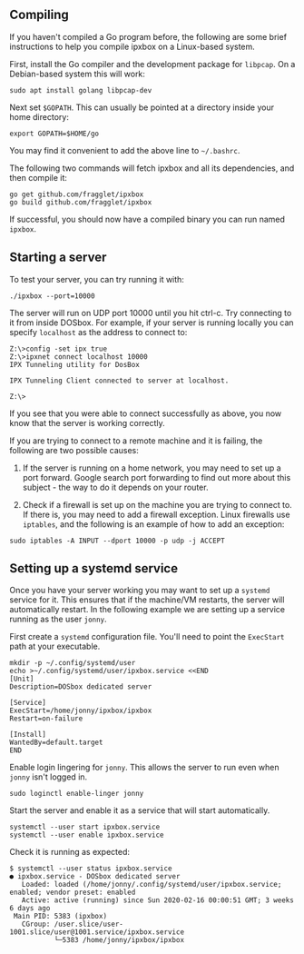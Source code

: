 
## Compiling

If you haven't compiled a Go program before, the following are some brief
instructions to help you compile ipxbox on a Linux-based system.

First, install the Go compiler and the development package for `libpcap`.
On a Debian-based system this will work:
```
sudo apt install golang libpcap-dev
```
Next set `$GOPATH`. This can usually be pointed at a directory inside your
home directory:
```
export GOPATH=$HOME/go
```
You may find it convenient to add the above line to `~/.bashrc`.

The following two commands will fetch ipxbox and all its dependencies, and
then compile it:
```
go get github.com/fragglet/ipxbox
go build github.com/fragglet/ipxbox
```
If successful, you should now have a compiled binary you can run named `ipxbox`.

## Starting a server

To test your server, you can try running it with:
```
./ipxbox --port=10000
```
The server will run on UDP port 10000 until you hit ctrl-c. Try connecting to
it from inside DOSbox. For example, if your server is running locally you can
specify `localhost` as the address to connect to:
```
Z:\>config -set ipx true
Z:\>ipxnet connect localhost 10000
IPX Tunneling utility for DosBox

IPX Tunneling Client connected to server at localhost.

Z:\>
```
If you see that you were able to connect successfully as above, you now know
that the server is working correctly.

If you are trying to connect to a remote machine and it is failing, the
following are two possible causes:

1. If the server is running on a home network, you may need to set up a port
forward. Google search port forwarding to find out more about this subject -
the way to do it depends on your router.

1. Check if a firewall is set up on the machine you are trying to connect to.
If there is, you may need to add a firewall exception. Linux firewalls use
`iptables`, and the following is an example of how to add an exception:
```
sudo iptables -A INPUT --dport 10000 -p udp -j ACCEPT 
```

## Setting up a systemd service

Once you have your server working you may want to set up a `systemd` service
for it. This ensures that if the machine/VM restarts, the server will
automatically restart. In the following example we are setting up a service
running as the user `jonny`.

First create a `systemd` configuration file. You'll need to point the
`ExecStart` path at your executable.
```
mkdir -p ~/.config/systemd/user
echo >~/.config/systemd/user/ipxbox.service <<END
[Unit]
Description=DOSbox dedicated server

[Service]
ExecStart=/home/jonny/ipxbox/ipxbox
Restart=on-failure

[Install]
WantedBy=default.target
END
```
Enable login lingering for `jonny`. This allows the server to run even when
`jonny` isn't logged in.
```
sudo loginctl enable-linger jonny
```
Start the server and enable it as a service that will start automatically.
```
systemctl --user start ipxbox.service
systemctl --user enable ipxbox.service
```
Check it is running as expected:
```
$ systemctl --user status ipxbox.service
● ipxbox.service - DOSbox dedicated server
   Loaded: loaded (/home/jonny/.config/systemd/user/ipxbox.service; enabled; vendor preset: enabled
   Active: active (running) since Sun 2020-02-16 00:00:51 GMT; 3 weeks 6 days ago
 Main PID: 5383 (ipxbox)
   CGroup: /user.slice/user-1001.slice/user@1001.service/ipxbox.service
           └─5383 /home/jonny/ipxbox/ipxbox
```


